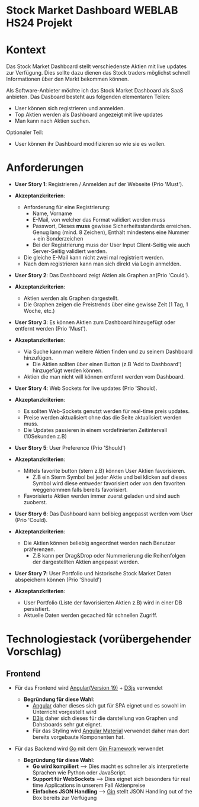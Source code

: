 # Stock Market Dashboard WEBLAB HS24 Projekt
# Kontext
Das Stock Market Dashboard stellt verschiedenste Aktien mit live updates zur Verfügung. Dies sollte dazu dienen das Stock traders möglichst schnell Informationen über den Markt bekommen können.

Als Software-Anbieter möchte ich das Stock Market Dashboard als SaaS anbieten. Das Dasboard besteht aus folgenden elementaren Teilen:
- User können sich registrieren und anmelden.
- Top Aktien werden als Dashboard angezeigt mit live updates
- Man kann nach Aktien suchen.

Optionaler Teil:
- User können ihr Dashboard modifizieren so wie sie es wollen.

# Anforderungen
- **User Story 1**: Registrieren / Anmelden auf der Webseite (Prio 'Must').
- **Akzeptanzkriterien**:
  - Anforderung für eine Registrierung:
    - Name, Vorname
    - E-Mail, von welcher das Format validiert werden muss
    - Passwort, Dieses **muss** gewisse Sicherheitsstandards erreichen. Genug lang (mind. 8 Zeichen), Enthält mindestens eine Nummer + ein Sonderzeichen
    - Bei der Registrierung muss der User Input Client-Seitig wie auch Server-Seitig validiert werden.
  - Die gleiche E-Mail kann nicht zwei mal registriert werden.
  - Nach dem registrieren kann man sich direkt via Login anmelden.

- **User Story 2**: Das Dashboard zeigt Aktien als Graphen an(Prio 'Could').
- **Akzeptanzkriterien**:
  - Aktien werden als Graphen dargestellt.
  - Die Graphen zeigen die Preistrends über eine gewisse Zeit (1 Tag, 1 Woche, etc.)

- **User Story 3**: Es können Aktien zum Dashboard hinzugefügt oder entfernt werden (Prio 'Must').
- **Akzeptanzkriterien**:
  - Via Suche kann man weitere Aktien finden und zu seinem Dashboard hinzufügen.
    - Die Aktien sollten über einen Button (z.B 'Add to Dashboard') hinzugefügt werden können.
  - Aktien die man nicht will können entfernt werden vom Dashboard.

- **User Story 4**: Web Sockets for live updates (Prio 'Should).
- **Akzeptanzkriterien**:
  - Es sollten Web-Sockets genutzt werden für real-time preis updates.
  - Preise werden aktualisiert ohne das die Seite aktualisiert werden muss.
  - Die Updates passieren in einem vordefinierten Zeitintervall (10Sekunden z.B)

- **User Story 5**: User Preference (Prio 'Should')
- **Akzeptanzkriterien**:
  - Mittels favorite button (stern z.B) können User Aktien favorisieren.
    - Z.B ein Sterm Symbol bei jeder Aktie und bei klicken auf dieses Symbol wird diese entweder favorisiert oder von den favoriten weggenommen falls bereits favorisiert.
  - Favorisierte Aktien werden immer zuerst geladen und sind auch zuoberst.

- **User Story 6**: Das Dashboard kann belibieg angepasst werden vom User (Prio 'Could).
- **Akzeptanzkriterien**:
  - Die Aktien können beliebig angeordnet werden nach Benutzer präferenzen.
    - Z.B kann per Drag&Drop oder Nummerierung die Reihenfolgen der dargestellten Aktien angepasst werden.

- **User Story 7**: User Portfolio und historische Stock Market Daten abspeichern können (Prio 'Should')
- **Akzeptanzkriterien**:
  - User Portfolio (Liste der favorisierten Aktien z.B) wird in einer DB persistiert.
  - Aktuelle Daten werden gecached für schnellen Zugriff.
    
# Technologiestack (vorübergehender Vorschlag)
## Frontend
- Für das Frontend wird [Angular(Version 19)](https://angular.dev/) + [D3js](https://d3js.org/) verwendet
  - **Begründung für diese Wahl**:
    - [Angular](https://angular.dev/) daher dieses sich gut für SPA eignet und es sowohl im Unterricht vorgestellt wird
    - [D3js](https://d3js.org/) daher sich dieses für die darstellung von Graphen und Dahsboards sehr gut eignet.
    - Für das Styling wird [Angular Material](https://material.angular.io/) verwendet daher man dort bereits vorgebaute Komponenten hat.

- Für das Backend wird [Go](https://go.dev/) mit dem [Gin Framework](https://gin-gonic.com/) verwendet
  - **Begründung für diese Wahl**:
    - **Go wird kompiliert** --> Dies macht es schneller als interpretierte Sprachen wie Python oder JavaScript.
    - **Support für WebSockets** --> Dies eignet sich besonders für real time Applications in unserem Fall Aktienpreise
    - **Einfaches JSON Handling** --> [Gin](https://gin-gonic.com/) stellt JSON Handling out of the Box bereits zur Verfügung

